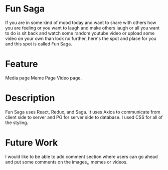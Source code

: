 
# Fun Saga
If you are in some kind of mood today and want to share with others how you are feeling or you want to laugh and make others laugh or all you want to do is sit back and watch some random youtube video or upload some video on your own than look no further, here's the spot and place for you and this spot is called Fun Saga.

# Feature
Media page
Meme Page
Video page.

# Description
Fun Saga uses React, Redux, and Saga. It uses Axios to communicate from client side to server and PG for server side to database. I used CSS for all of the styling.

# Future Work
I would like to be able to add comment section where users can go ahead and put some comments on the images,, memes or videos.

